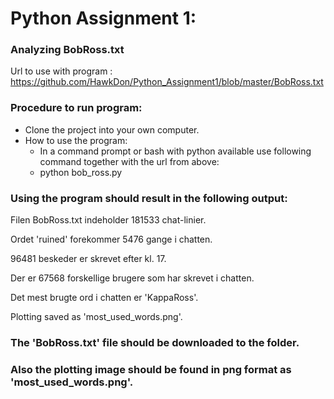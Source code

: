 # Python Assignment 1:
### Analyzing BobRoss.txt

Url to use with program : https://github.com/HawkDon/Python_Assignment1/blob/master/BobRoss.txt

### Procedure to run program:
* Clone the project into your own computer.
* How to use the program:
  * In a command prompt or bash with python available use following command together with the url from above:
  * python bob_ross.py <url>
  
### Using the program should result in the following output:

Filen BobRoss.txt indeholder 181533 chat-linier.

Ordet 'ruined' forekommer 5476 gange i chatten.

96481 beskeder er skrevet efter kl. 17.

Der er 67568 forskellige brugere som har skrevet i chatten.

Det mest brugte ord i chatten er 'KappaRoss'.

Plotting saved as 'most_used_words.png'.

### The 'BobRoss.txt' file should be downloaded to the folder.
### Also the plotting image should be found in png format as 'most_used_words.png'.



